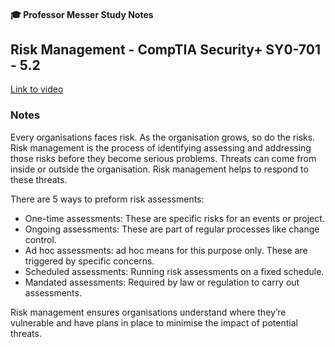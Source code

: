 #### 🎓 Professor Messer Study Notes

##  Risk Management - CompTIA Security+ SY0-701 - 5.2

[Link to video](https://youtu.be/cLhUMoQS1a8?si=7aLU17jV5hyWb9br)

### Notes

Every organisations faces risk. As the organisation grows, so do the risks. Risk management is the process of identifying assessing and addressing those risks before they become serious problems. Threats can come from inside or outside the organisation. Risk management helps to respond to these threats.

There are 5 ways to preform risk assessments:
- One-time assessments: These are specific risks for an events or project.
- Ongoing assessments: These are part of regular processes like change control.
- Ad hoc assessments: ad hoc means for this purpose only. These are triggered by specific concerns.
- Scheduled assessments: Running risk assessments on a fixed schedule.
- Mandated assessments: Required by law or regulation to carry out assessments.

Risk management ensures organisations understand where they’re vulnerable and have plans in place to minimise the impact of potential threats.
